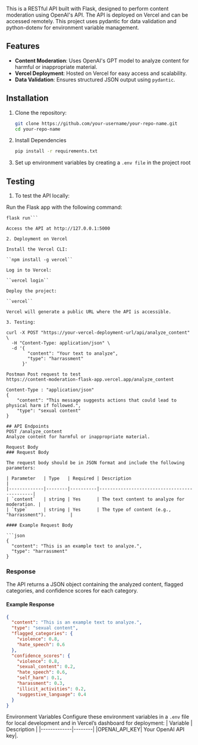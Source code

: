 This is a RESTful API built with Flask, designed to perform content moderation using OpenAI's API. The API is deployed on Vercel and can be accessed remotely. This project uses pydantic for data validation and python-dotenv for environment variable management.

## Features

- **Content Moderation**: Uses OpenAI's GPT model to analyze content for harmful or inappropriate material.
- **Vercel Deployment**: Hosted on Vercel for easy access and scalability.
- **Data Validation**: Ensures structured JSON output using `pydantic`.

## Installation

1. Clone the repository:

   ```bash
   git clone https://github.com/your-username/your-repo-name.git
   cd your-repo-name
   
2. Install Dependencies
   ```bash
   pip install -r requirements.txt

3. Set up environment variables by creating a ``.env file`` in the project root 

## Testing

1. To test the API locally:

Run the Flask app with the following command:

```export FLASK_APP=api.index
flask run```

Access the API at http://127.0.0.1:5000

2. Deployment on Vercel
   
Install the Vercel CLI:

``npm install -g vercel``

Log in to Vercel:

``vercel login``

Deploy the project:

``vercel``

Vercel will generate a public URL where the API is accessible.

3. Testing:

curl -X POST "https://your-vercel-deployment-url/api/analyze_content" \
  -H "Content-Type: application/json" \
  -d '{
        "content": "Your text to analyze",
        "type": "harrassment"
      }'

Postman Post request to test
https://content-moderation-flask-app.vercel.app/analyze_content

Content-Type : "application/json"
{
	"content": "This message suggests actions that could lead to physical harm if followed.",
 	"type": "sexual content"
}

## API Endpoints
POST /analyze_content
Analyze content for harmful or inappropriate material.

Request Body
### Request Body

The request body should be in JSON format and include the following parameters:

| Parameter   | Type   | Required | Description                                 |
|-------------|--------|----------|---------------------------------------------|
| `content`   | string | Yes      | The text content to analyze for moderation. |
| `type`      | string | Yes      | The type of content (e.g., "harrassment").         |

#### Example Request Body

```json
{
  "content": "This is an example text to analyze.",
  "type": "harrassment"
}
```
### Response

The API returns a JSON object containing the analyzed content, flagged categories, and confidence scores for each category.

#### Example Response

```json
{
  "content": "This is an example text to analyze.",
  "type": "sexual content",
  "flagged_categories": {
    "violence": 0.8,
    "hate_speech": 0.6
  },
  "confidence_scores": {
    "violence": 0.8,
    "sexual_content": 0.2,
    "hate_speech": 0.6,
    "self_harm": 0.1,
    "harassment": 0.3,
    "illicit_activities": 0.2,
    "suggestive_language": 0.4
  }
}
```
Environment Variables
Configure these environment variables in a ```.env``` file for local development and in Vercel’s dashboard for deployment:
| Variable   | Description   |
|-------------|--------|
|OPENAI_API_KEY|	Your OpenAI API key|.
